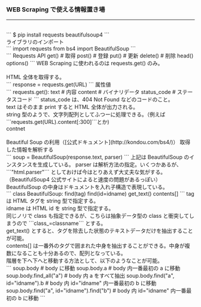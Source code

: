 ### WEB Scraping で使える情報置き場
<hr>
<br>
```
$ pip install requests beautifulsoup4
```
<br>
ライブラリのインポート<br>
```
import requests
from bs4 import BeautifulSoup
``` 
<br>
```
Requests API
  get() # 取得
  post()  # 登録
  put() # 更新
  delete()  # 削除
  head()
  options()
```
WEB Scraping に使われるのは requests.get() のみ。<br>
<br>
HTML 全体を取得する。<br>
```
response = requests.get(URL)
```
属性値<br>
```
requests.get():
  text  # 内容
  content # バイナリデータ
  status_code # ステータスコード
```
status_code は、404 Not Found などのコードのこと。<br>
text はそのまま print すると HTML 全体が出力される。<br>
string 型のようで、文字列配列としてふつーに処理できる。（例えば```requests.get(URL).content[:300]```とか)<br>
contnet<br>
<br>
Beautiful Soup の利用（[公式ドキュメント](http://kondou.com/bs4/)）
取得した情報を解析する<br>
```
soup = BeautifulSoup(response.text, parser)
```
上記は BeautifulSoup のインスタンスを生成している。
parser は解析方法の指定。いくつかあるが、```"html.parser"``` としておけば今はとりあえず大丈夫な気がする。（BeautifulSoup4 公式サイトによると速度の問題があるっぽい）<br>
BeautifulSoup の中身はドキュメントを入れ子構造で表現している。<br>
```
class BeautifulSoup:
  find(tag)
  find(id=idname)
  get_text()
  contents[]
```
tag は HTML タグを string 型で指定する。<br>
idname は HTML id を string 型で指定する。<br>
同じノリで class も指定できるが、こちらは抽象データ型の class と衝突してしまうので ```class_=classname``` とする。<br>
get_text() とすると、タグを除去した状態のテキストデータだけを抽出することが可能。<br>
contents[] は一番外のタグで囲まれた中身を抽出することができる。中身が複数になることも十分あるので、配列となっている。<br>
階層を下へ下へと移動する方法として、以下のようなことが可能。<br>
```
soup.body # body に移動
soup.body.a # body 内一番最初の a に移動
soup.body.find_all("a") # body 内 a をすべて抽出
soup.body.find("a", id="idname").b  # body 内 id="idname" 内一番最初の b に移動
soup.body.find("a", id="idname").find("b")  # body 内 id="idname" 内一番最初の b に移動
```

